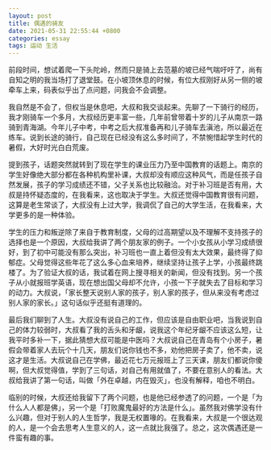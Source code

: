 ```yaml
---
layout: post
title: 偶遇的骑友
date: 2021-05-31 22:55:44 +0800
categories: essay
tags: 运动 生活
---
```


前段时间，想试着爬一下头陀岭，然而只是骑上去范墓的坡已经气喘吁吁了，尚有自知之明的我当场打了退堂鼓。在小坡顶休息的时候，有位大叔刚好从另一侧的坡牵车上来，码表似乎出了点问题，问我会不会调整。

我自然是不会了，但权当是休息吧，大叔和我交谈起来。先聊了一下骑行的经历，我才刚骑车一个多月，大叔经历更丰富一些，几年前曾带着十岁的儿子从南京一路骑到青海湖。今年儿子中考，中考之后大叔准备再和儿子骑车去滇池，所以最近在练车。说到长途的骑行，自己现在已经没有这么多时间了，不禁惋惜起学生时代的暑假，大好时光白白荒废。

提到孩子，话题突然就转到了现在学生的课业压力乃至中国教育的话题上。南京的学生好像绝大部分都在各种机构里补课，大叔却没有顺应这种风气，而是任孩子自然发展，孩子的学习成绩还不错，父子关系也比较融洽。对于补习班是否有用，大叔是持怀疑态度的，在我看来，这也取决于学生。大叔还觉得中国教育很有问题，这算是老生常谈了，大叔没有上过大学，我调侃了自己的大学生活，在我看来，大学更多的是一种体验。

学生的压力和叛逆除了来自于教育制度，父母的过高期望以及不理解不支持孩子的选择也是一个原因，大叔给我讲了两个朋友家的例子。一个小女孩从小学习成绩很好，到了初中可能没有那么突出，补习班也一直上着但没有太大效果，最终得了抑郁症。父母觉得这些年花了这么多心血来培养，继续坚持让孩子上学，小孩最终跳楼了。为了验证大叔的话，我试着在网上搜寻相关的新闻，但没有找到。另一个孩子从小就报班学英语，现在想出国父母却不允许，小孩一下子就失去了目标和学习的动力。大叔说，「家长整天说别人家的孩子，别人家的孩子，但从来没有考虑过别人家的家长。」这句话似乎还挺有道理的。

最后我们聊到了人生。大叔没有说自己的工作，但应该是自由职业吧，当我说到自己的体力较弱时，大叔看了我的舌头和牙龈，说我这个年纪牙龈不应该这么短，让我平时多补一下，据此猜想大叔可能是中医吗？大叔说自己在青岛有个小房子，暑假会带着家人去玩个十几天，朋友们说你钱也不多，劝他把房子卖了，他不卖，说这才是生活。大叔说自己在学佛，最近花七万元报班上了三天课，朋友们都说你傻啊，但大叔觉得值，学到了三句话，对自己有用就值了，不要在意别人的看法。大叔给我讲了第一句话，叫做「外在卓越，内在毁灭」，也没有解释，咱也不明白。

临别的时候，大叔还给我留下了两个问题，也是他已经参透了的问题，一个是「为什么人人都是佛」，另一个是「打败魔鬼最好的方法是什么」。虽然我对佛学没有什么兴趣，但对于别人的人生哲学，我是无权置喙的。在我看来，大叔是一个很达观的人，是一个会去思考人生意义的人，这一点就比我强了。总之，这次偶遇还是一件蛮有趣的事。